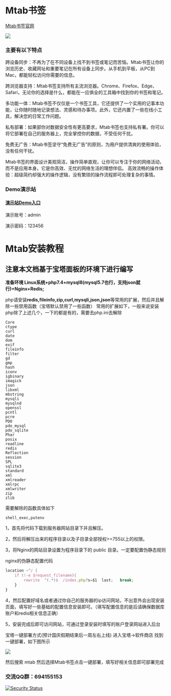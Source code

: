 # Mtab书签

[Mtab书签官网](https://mtab.cc)

![](https://cn.mcecy.com/image/20231010/e738fe3a7db1a6323f8146830d835aab.jpg)


### 主要有以下特点

跨设备同步：不再为了在不同设备上找不到书签或笔记而苦恼。Mtab书签让你的浏览历史、收藏网址和重要笔记在所有设备上同步。从手机到平板，从PC到Mac，都能轻松访问你需要的信息。

跨浏览器支持：Mtab书签支持所有主流浏览器。Chrome、Firefox、Edge、Safari，无论你的选择是什么，都能在一应俱全的工具箱中找到你的书签和笔记。

多功能一体：Mtab书签不仅仅是一个书签工具，它还提供了一个实用的记事本功能，让你随时随地记录想法、灵感和待办事项。此外，它还内置了一些在线小工具，解决您的日常工作问题。

私有部署：如果部你对数据安全性有更高要求，Mtab书签也支持私有署。你可以将它部署在自己的服务器上，完全掌控你的数据，不受任何干扰。

免费无广告：Mtab书签坚守“免费无广告”的原则，为用户提供清爽的使用体验，没有任何干扰。

Mtab书签的界面设计美观简洁，操作简单直观，让你可以专注于你的网络活动，而不是应用本身。它是你高效、无忧的网络生活的理想伴侣。
高效流畅的操作体验：超级简约却强大的操作逻辑，没有繁琐的操作流程即可处理复杂的事情。

### Demo演示站

#### **[演示站Demo入口](https://demo.mtab.cc)**

演示账号：admin

演示密码：123456


# Mtab安装教程

## 注意本文档基于宝塔面板的环境下进行编写

**准备环境 Linux系统+php7.4+mysql8(mysql5.7也行，支持json就行)+Nginx+Redis;**

php请安装**redis,fileinfo,zip,curl,mysqli,json,json**等常用的扩展，然后并且解除一些禁用函数（宝塔默认禁用了一些函数）
常用的扩展如下，一般来说安装php除了上述几个，一下的都是有的，需要去php.ini去解除
```
Core
ctype
curl
date
dom
exif
fileinfo
filter
gd
gmp
hash
iconv
igbinary
imagick
json
libxml
mbstring
mysqli
mysqlnd
openssl
pcntl
pcre
PDO
pdo_mysql
pdo_sqlite
Phar
posix
readline
redis
Reflection
session
SPL
sqlite3
standard
xml
xmlreader
xmlrpc
xmlwriter
zip
zlib
```
需要解除的函数具体如下

`shell_exec,putenv`

1，首先将代码下载到服务器网站目录下并且解压。

2，然后将解压出来的程序目录以及子目录全部授权>=755以上的权限。

3，将Nginx的网站目录设置为程序目录下的 public 目录。一定要配置伪静态规则

nginx的伪静态配置代码

``` javascript
location ~^/ {
    if (!-e $request_filename){
        rewrite  ^(.*)$  /index.php?s=$1  last;   break;
    }
}
```
4，然后配置好域名或者通过你自己的服务器的ip访问网站，不出意外会出现安装 页面，填写好一些基础的配置信息安装即可。（填写配置信息的是后请确保数据库账户和redis相关信息正确）

5，安装完成后即可访问网站，可通过登录安装时填写的账户登录网站进入后台


宝塔一键部署方式(预计国庆假期结束后一周左右上线)
进入宝塔->软件商店 找到一键部署，如下图所示

![](https://blog.mtab.cc/uploads/20230930/8e631b580f07edcb84dd4ec5a7aa4823.png)


然后搜索 mtab 然后选择Mtab书签点击一键部署，填写好相关信息即可部署完成

### 交流QQ群：694155153

[![Security Status](https://www.murphysec.com/platform3/v31/badge/1721830089090732032.svg)](https://www.murphysec.com/console/report/1721830088713244672/1721830089090732032)


